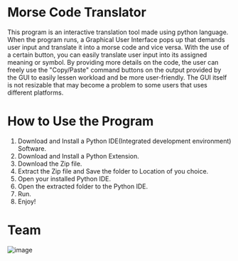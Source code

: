 # Morse Code Translator
This program is an interactive translation tool made using python language. When the program runs, a Graphical User Interface pops up that demands user input and translate it into a morse code and vice versa.
With the use of a certain button, you can easily translate user input into its assigned meaning or symbol. By providing more details on the code, the user can freely use the "Copy/Paste" command buttons on the output provided by the GUI to easily lessen workload and be more user-friendly.
The GUI itself is not resizable that may become a problem to some users that uses different platforms.

# How to Use the Program
1. Download and Install a Python IDE(Integrated development environment) Software.
2. Download and Install a Python Extension.
3. Download the Zip file.
4. Extract the Zip file and Save the folder to Location of you choice.
5. Open your installed Python IDE.
6. Open the extracted folder to the Python IDE.
7. Run.
9. Enjoy!

# Team
 ![image](https://user-images.githubusercontent.com/120148727/206622809-d0fc79c8-235a-40ed-8745-2513b8ee14f5.png)

